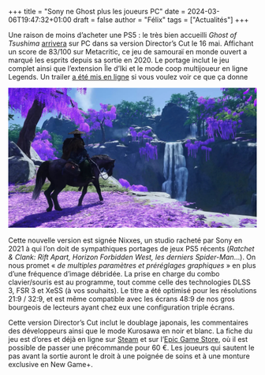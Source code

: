 +++
title = "Sony ne Ghost plus les joueurs PC"
date = 2024-03-06T19:47:32+01:00
draft = false
author = "Félix"
tags = ["Actualités"]
+++

Une raison de moins d’acheter une PS5 : le très bien accueilli *Ghost of Tsushima* [arrivera](https://blog.fr.playstation.com/2024/03/06/ghost-of-tsushima-directors-cut-arrive-sur-pc-le-16-mai/) sur PC dans sa version Director’s Cut le 16 mai. Affichant un score de 83/100 sur Metacritic, ce jeu de samouraï en monde ouvert a marqué les esprits depuis sa sortie en 2020. Le portage inclut le jeu complet ainsi que l’extension Île d’Iki et le mode coop multijoueur en ligne Legends. Un trailer [a été mis en ligne](https://www.youtube.com/watch?v=EzWBNwhb870&t=22s) si vous voulez voir ce que ça donne

![Un screen de la version PC de Ghost of Tsushima.](ghostoftsushima.jpeg "Image : Sony")

Cette nouvelle version est signée Nixxes, un studio racheté par Sony en 2021 à qui l’on doit de sympathiques portages de jeux PS5 récents (*Ratchet & Clank: Rift Apart, Horizon Forbidden West, les derniers Spider-Man*…). On nous promet « *de multiples paramètres et préréglages graphiques* » en plus d’une fréquence d’image débridée. La prise en charge du combo clavier/souris est au programme, tout comme celle des technologies DLSS 3, FSR 3 et XeSS (à vos souhaits). Le titre a été optimisé pour les résolutions 21:9 / 32:9, et est même compatible avec les écrans 48:9 de nos gros bourgeois de lecteurs ayant chez eux une configuration triple écrans.

Cette version Director’s Cut inclut le doublage japonais, les commentaires des développeurs ainsi que le mode Kurosawa en noir et blanc. La fiche du jeu est d’ores et déjà en ligne sur [Steam](https://store.steampowered.com/agecheck/app/2215430/) et sur l’[Epic Game Store](https://store.epicgames.com/fr/p/ghost-of-tsushima), où il est possible de passer une précommande pour 60 €. Les joueurs qui sautent le pas avant la sortie auront le droit à une poignée de soins et à une monture exclusive en New Game+.

